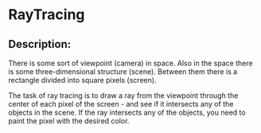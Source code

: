 # RayTracing
## Description:

There is some sort of viewpoint (camera) in space. Also in the space there is some three-dimensional structure (scene). Between them there is a rectangle divided into square pixels (screen).

The task of ray tracing is to draw a ray from the viewpoint through the center of each pixel of the screen - and see if it intersects any of the objects in the scene. If the ray intersects any of the objects, you need to paint the pixel with the desired color.
